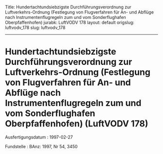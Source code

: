 Title: Hundertachtundsiebzigste Durchführungsverordnung zur Luftverkehrs-Ordnung (Festlegung
  von Flugverfahren für An- und Abflüge nach Instrumentenflugregeln zum und vom Sonderflughafen
  Oberpfaffenhofen)
jurabk: LuftVODV 178
layout: default
origslug: luftvodv_178
slug: luftvodv_178

---

# Hundertachtundsiebzigste Durchführungsverordnung zur Luftverkehrs-Ordnung (Festlegung von Flugverfahren für An- und Abflüge nach Instrumentenflugregeln zum und vom Sonderflughafen Oberpfaffenhofen) (LuftVODV 178)

Ausfertigungsdatum
:   1997-02-27

Fundstelle
:   BAnz: 1997, Nr 54, 3450

